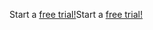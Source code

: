 <span data-ttu-id="5d514-101">Start a [free trial!](https://go.microsoft.com/fwlink/?linkid=847861)</span><span class="sxs-lookup"><span data-stu-id="5d514-101">Start a [free trial!](https://go.microsoft.com/fwlink/?linkid=847861)</span></span>
